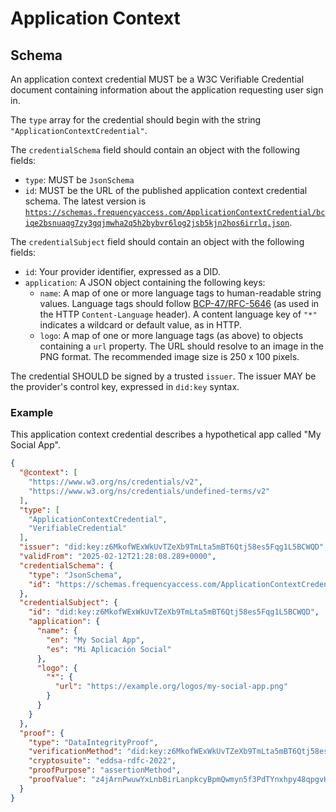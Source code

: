# Application Context

## Schema

An application context credential MUST be a W3C Verifiable Credential document containing information about the application requesting user sign in.

The `type` array for the credential should begin with the string `"ApplicationContextCredential"`.

The `credentialSchema` field should contain an object with the following fields:

- `type`: MUST be `JsonSchema`
- `id`: MUST be the URL of the published application context credential schema. The latest version is [`https://schemas.frequencyaccess.com/ApplicationContextCredential/bciqe2bsnuaqg7zy3gqjmwha2q5h2bybvr6log2jsb5kjn2hos6irrlq.json`](https://schemas.frequencyaccess.com/ApplicationContextCredential/bciqe2bsnuaqg7zy3gqjmwha2q5h2bybvr6log2jsb5kjn2hos6irrlq.json).

The `credentialSubject` field should contain an object with the following fields:

- `id`: Your provider identifier, expressed as a DID.
- `application`: A JSON object containing the following keys:
  - `name`: A map of one or more language tags to human-readable string values. Language tags should follow [BCP-47/RFC-5646](https://www.rfc-editor.org/rfc/rfc5646.html) (as used in the HTTP `Content-Language` header). A content language key of `"*"` indicates a wildcard or default value, as in HTTP.
  - `logo`: A map of one or more language tags (as above) to objects containing a `url` property. The URL should resolve to an image in the PNG format. The recommended image size is 250 x 100 pixels.

The credential SHOULD be signed by a trusted `issuer`.
The issuer MAY be the provider's control key, expressed in `did:key` syntax.

### Example

This application context credential describes a hypothetical app called "My Social App".

```json
{
  "@context": [
    "https://www.w3.org/ns/credentials/v2",
    "https://www.w3.org/ns/credentials/undefined-terms/v2"
  ],
  "type": [
    "ApplicationContextCredential",
    "VerifiableCredential"
  ],
  "issuer": "did:key:z6MkofWExWkUvTZeXb9TmLta5mBT6Qtj58es5Fqg1L5BCWQD",
  "validFrom": "2025-02-12T21:28:08.289+0000",
  "credentialSchema": {
    "type": "JsonSchema",
    "id": "https://schemas.frequencyaccess.com/ApplicationContextCredential/bciqe2bsnuaqg7zy3gqjmwha2q5h2bybvr6log2jsb5kjn2hos6irrlq.json"
  },
  "credentialSubject": {
    "id": "did:key:z6MkofWExWkUvTZeXb9TmLta5mBT6Qtj58es5Fqg1L5BCWQD",
    "application": {
      "name": {
        "en": "My Social App",
        "es": "Mi Aplicación Social"
      },
      "logo": {
        "*": {
          "url": "https://example.org/logos/my-social-app.png"
        }
      }
    }
  },
  "proof": {
    "type": "DataIntegrityProof",
    "verificationMethod": "did:key:z6MkofWExWkUvTZeXb9TmLta5mBT6Qtj58es5Fqg1L5BCWQD#z6MkofWExWkUvTZeXb9TmLta5mBT6Qtj58es5Fqg1L5BCWQD",
    "cryptosuite": "eddsa-rdfc-2022",
    "proofPurpose": "assertionMethod",
    "proofValue": "z4jArnPwuwYxLnbBirLanpkcyBpmQwmyn5f3PdTYnxhpy48qpgvHHav6warjizjvtLMg6j3FK3BqbR2nuyT2UTSWC"
  }
}
```
